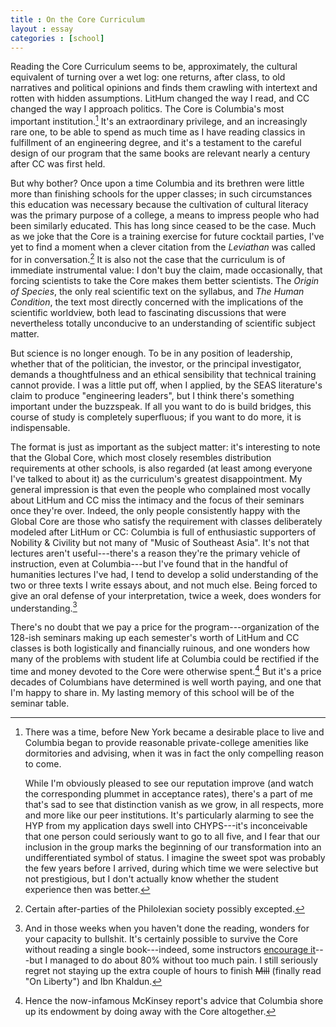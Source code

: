 ```yaml
---
title : On the Core Curriculum
layout : essay
categories : [school]
---
```


Reading the Core Curriculum seems to be, approximately, the cultural equivalent
of turning over a wet log: one returns, after class, to old narratives and
political opinions and finds them crawling with intertext and rotten with hidden
assumptions. LitHum changed the way I read, and CC changed the way I approach
politics. The Core is Columbia's most important institution.[^1] It's an
extraordinary privilege, and an increasingly rare one, to be able to spend as
much time as I have reading classics in fulfillment of an engineering degree,
and it's a testament to the careful design of our program that the same books
are relevant nearly a century after CC was first held.

But why bother? Once upon a time Columbia and its brethren were little more
than finishing schools for the upper classes; in such circumstances this
education was necessary because the cultivation of cultural literacy was the
primary purpose of a college, a means to impress people who had been similarly
educated. This has long since ceased to be the case. Much as we joke that the
Core is a training exercise for future cocktail parties, I've yet to find a
moment when a clever citation from the _Leviathan_ was  called for in
conversation.[^2] It is also not the case that the curriculum is of immediate
instrumental value: I don't buy the claim, made occasionally, that forcing
scientists to take the Core makes them better scientists. The _Origin of
Species_, the only real scientific text on the syllabus, and _The Human
Condition_, the text most directly concerned with the implications of the
scientific worldview, both lead to fascinating discussions that were
nevertheless totally unconducive to an understanding of scientific subject
matter.

But science is no longer enough. To be in any position of leadership, whether
that of the politician, the investor, or the principal investigator, demands a
thoughtfulness and an ethical sensibility that technical training cannot
provide. I was a little put off, when I applied, by the SEAS literature's claim
to produce "engineering leaders", but I think there's something important under
the buzzspeak. If all you want to do is build bridges, this course of study is
completely superfluous; if you want to do more, it is indispensable.

The format is just as important as the subject matter: it's interesting to note
that the Global Core, which most closely resembles distribution requirements at
other schools, is also regarded (at least among everyone I've talked to about
it) as the curriculum's greatest disappointment. My general impression is that
even the people who complained most vocally about LitHum and CC miss the
intimacy and the focus of their seminars once they're over. Indeed, the only
people consistently happy with the Global Core are those who satisfy the
requirement with classes deliberately modeled after LitHum or CC: Columbia is
full of enthusiastic supporters of Nobility & Civility but not many of "Music of
Southeast Asia". It's not that lectures aren't useful---there's a reason
they're the primary vehicle of instruction, even at Columbia---but I've found
that in the handful of humanities lectures I've had, I tend to develop a solid
understanding of the two or three texts I write essays about, and not much else.
Being forced to give an oral defense of your interpretation, twice a week, does
wonders for understanding.[^3]

There's no doubt that we pay a price for the program---organization of the
128-ish seminars making up each semester's worth of LitHum and CC classes is
both logistically and financially ruinous, and one wonders how many of the
problems with student life at Columbia could be rectified if the time and money
devoted to the Core were otherwise spent.[^4] But it's a price decades of
Columbians have determined is well worth paying, and one that I'm happy to share
in. My lasting memory of this school will be of the seminar table.

[^1]: There was a time, before New York became a desirable place to live and
Columbia began to provide reasonable private-college amenities like dormitories
and advising, when it was in fact the only compelling reason to come.

     While I'm obviously pleased to see our reputation improve (and watch the
corresponding plummet in acceptance rates), there's a part of me that's sad to
see that distinction vanish as we grow, in all respects, more and more like our
peer institutions. It's particularly alarming to see the HYP from my application
days swell into CHYPS---it's inconceivable that one person could seriously want
to go to all five, and I fear that our inclusion in the group marks the
beginning of our transformation into an undifferentiated symbol of status. I
imagine the sweet spot was probably the few years before I arrived, during which
time we were selective but not prestigious, but I don't actually know whether
the student experience then was better.

[^2]: Certain after-parties of the Philolexian society possibly excepted.

[^3]: And in those weeks when you haven't done the reading, wonders for your
capacity to bullshit. It's certainly possible to survive the Core without
reading a single book---indeed, some instructors [encourage
it](http://www.culpa.info/professors/84)---but I managed to do about 80%
without too much pain. I still seriously regret not staying up the extra couple
of hours to finish <del>Mill</del> (finally read "On Liberty") and Ibn Khaldun.

[^4]: Hence the now-infamous McKinsey report's advice that Columbia shore up its
endowment by doing away with the Core altogether.
